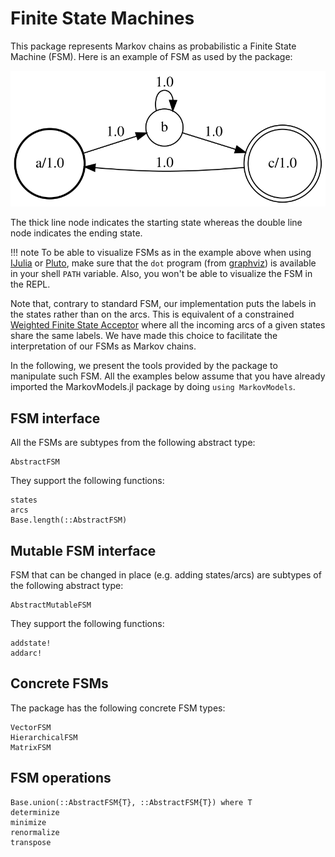 # Finite State Machines

This package represents Markov chains as probabilistic a Finite State
Machine (FSM).  Here is an example of FSM as used by the package:

![missing image](images/examplefsm.svg)

The thick line node indicates the starting state whereas the double
line node indicates the ending state.

!!! note
    To be able to visualize FSMs as in the example above when using
    [IJulia](https://github.com/JuliaLang/IJulia.jl) or [Pluto](https://github.com/fonsp/Pluto.jl),
    make sure that the `dot` program (from [graphviz](https://graphviz.org/))
    is available in your shell `PATH` variable. Also, you won't be able
    to visualize the FSM in the REPL.

Note that, contrary to standard FSM, our implementation puts the labels
in the states rather than on the arcs. This is equivalent of a
constrained [Weighted Finite State Acceptor](https://en.wikipedia.org/wiki/Finite-state_transducer)
where all the incoming arcs of a given states share the same labels.
We have made this choice to facilitate the interpretation of our FSMs
as Markov chains.

In the following, we present the tools provided by the package
to manipulate such FSM. All the examples below assume that you
have already imported the MarkovModels.jl package by doing `using
MarkovModels`.

## FSM interface

All the FSMs are subtypes from the following abstract type:
```@docs
AbstractFSM
```
They support the following functions:
```@docs
states
arcs
Base.length(::AbstractFSM)
```

## Mutable FSM interface

FSM that can be changed in place (e.g. adding states/arcs) are
subtypes of the following abstract type:
```@docs
AbstractMutableFSM
```
They support the following functions:
```@docs
addstate!
addarc!
```

## Concrete FSMs

The package has the following concrete FSM types:
```@docs
VectorFSM
HierarchicalFSM
MatrixFSM
```
## FSM operations

```@docs
Base.union(::AbstractFSM{T}, ::AbstractFSM{T}) where T
determinize
minimize
renormalize
transpose
```
